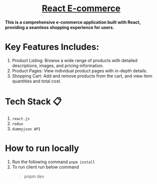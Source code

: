 <h1 align="center"><a href="[react-ecommerce-sable.vercel.app](https://react-ecommerce-sable.vercel.app/)">React E-commerce</a></h1>

<h4>This is a comprehensive e-commerce application built with React, providing a seamless shopping experience for users.</h4>

# Key Features Includes:

1. Product Listing: Browse a wide range of products with detailed descriptions, images, and pricing information.
2. Product Pages: View individual product pages with in-depth details.
3. Shopping Cart: Add and remove products from the cart, and view item quantities and total cost.

# Tech Stack 📋
  
  1. `react.js`
  2. `redux`
  3. `dummyjson API`
     

# How to run locally 

   1. Run the following command `pnpm install`
   2. To run client run below command
      > pnpm dev


